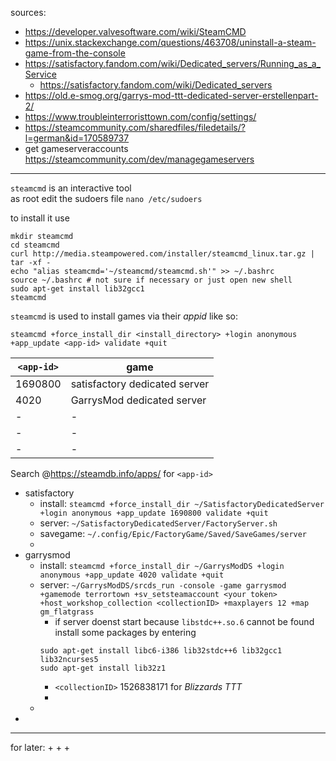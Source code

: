 sources:
+ https://developer.valvesoftware.com/wiki/SteamCMD
+ https://unix.stackexchange.com/questions/463708/uninstall-a-steam-game-from-the-console
+ https://satisfactory.fandom.com/wiki/Dedicated_servers/Running_as_a_Service
  + https://satisfactory.fandom.com/wiki/Dedicated_servers
+ https://old.e-smog.org/garrys-mod-ttt-dedicated-server-erstellenpart-2/
+ https://www.troubleinterroristtown.com/config/settings/
+ https://steamcommunity.com/sharedfiles/filedetails/?l=german&id=170589737
+ get gameserveraccounts https://steamcommunity.com/dev/managegameservers

---

`steamcmd` is an interactive tool  
as root edit the sudoers file `nano /etc/sudoers`  

to install it use  
```
mkdir steamcmd
cd steamcmd
curl http://media.steampowered.com/installer/steamcmd_linux.tar.gz | tar -xf -
echo "alias steamcmd='~/steamcmd/steamcmd.sh'" >> ~/.bashrc
source ~/.bashrc # not sure if necessary or just open new shell
sudo apt-get install lib32gcc1
steamcmd
```

`steamcmd` is used to install games via their _appid_ like so:
```
steamcmd +force_install_dir <install_directory> +login anonymous +app_update <app-id> validate +quit
```


| `<app-id>` | game                          |
|------------|-------------------------------|
| 1690800    | satisfactory dedicated server |
| 4020       | GarrysMod dedicated server    |
| -          | -                             |
| -          | -                             |
| -          | -                             |
Search @https://steamdb.info/apps/ for `<app-id>`

+ satisfactory
  + install: `steamcmd +force_install_dir ~/SatisfactoryDedicatedServer +login anonymous +app_update 1690800 validate +quit`
  + server: `~/SatisfactoryDedicatedServer/FactoryServer.sh`  
  + savegame: `~/.config/Epic/FactoryGame/Saved/SaveGames/server`  
  +
+ garrysmod
  + install: `steamcmd +force_install_dir ~/GarrysModDS +login anonymous +app_update 4020 validate +quit`
  + server: `~/GarrysModDS/srcds_run -console -game garrysmod +gamemode terrortown +sv_setsteamaccount <your token> +host_workshop_collection <collectionID> +maxplayers 12 +map gm_flatgrass`
    + if server doenst start because `libstdc++.so.6` cannot be found install some packages by entering 
    ```
    sudo apt-get install libc6-i386 lib32stdc++6 lib32gcc1 lib32ncurses5
    sudo apt-get install lib32z1
    ```
    + `<collectionID>` 1526838171 for *Blizzards TTT*
    + 
  +
+

---

for later:
+ 
+ 
+ 